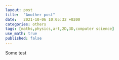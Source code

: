 ```yaml
---
layout: post
title:  "Another post"
date:   2021-10-06 10:05:32 +0200
categories: others
tags: [maths,physics,art,2D,3D,computer science]
use_math: true
published: false
---
```


Some test

